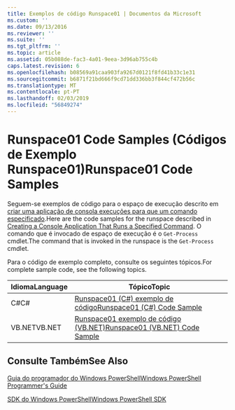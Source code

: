 ```yaml
---
title: Exemplos de código Runspace01 | Documentos da Microsoft
ms.custom: ''
ms.date: 09/13/2016
ms.reviewer: ''
ms.suite: ''
ms.tgt_pltfrm: ''
ms.topic: article
ms.assetid: 05b088de-fac3-4a01-9eea-3d96ab755c4b
caps.latest.revision: 6
ms.openlocfilehash: b08569a91caa903fa9267d0121f8fd41b33c1e31
ms.sourcegitcommit: b6871f21bd666f9cd71dd336bb3f844cf472b56c
ms.translationtype: MT
ms.contentlocale: pt-PT
ms.lasthandoff: 02/03/2019
ms.locfileid: "56849274"
---
```

# <a name="runspace01-code-samples"></a><span data-ttu-id="35ee1-102">Runspace01 Code Samples (Códigos de Exemplo Runspace01)</span><span class="sxs-lookup"><span data-stu-id="35ee1-102">Runspace01 Code Samples</span></span>

<span data-ttu-id="35ee1-103">Seguem-se exemplos de código para o espaço de execução descrito em [criar uma aplicação de consola execuções para que um comando especificado](http://msdn.microsoft.com/en-us/793a6570-a072-4799-840b-172f28ce620e).</span><span class="sxs-lookup"><span data-stu-id="35ee1-103">Here are the code samples for the runspace described in [Creating a Console Application That Runs a Specified Command](http://msdn.microsoft.com/en-us/793a6570-a072-4799-840b-172f28ce620e).</span></span> <span data-ttu-id="35ee1-104">O comando que é invocado de espaço de execução é o `Get-Process` cmdlet.</span><span class="sxs-lookup"><span data-stu-id="35ee1-104">The command that is invoked in the runspace is the `Get-Process` cmdlet.</span></span>

<span data-ttu-id="35ee1-105">Para o código de exemplo completo, consulte os seguintes tópicos.</span><span class="sxs-lookup"><span data-stu-id="35ee1-105">For complete sample code, see the following topics.</span></span>

|<span data-ttu-id="35ee1-106">Idioma</span><span class="sxs-lookup"><span data-stu-id="35ee1-106">Language</span></span>|<span data-ttu-id="35ee1-107">Tópico</span><span class="sxs-lookup"><span data-stu-id="35ee1-107">Topic</span></span>|
|--------------|-----------|
|<span data-ttu-id="35ee1-108">C#</span><span class="sxs-lookup"><span data-stu-id="35ee1-108">C#</span></span>|[<span data-ttu-id="35ee1-109">Runspace01 (C#) exemplo de código</span><span class="sxs-lookup"><span data-stu-id="35ee1-109">Runspace01 (C#) Code Sample</span></span>](./runspace01-csharp-code-sample.md)|
|<span data-ttu-id="35ee1-110">VB.NET</span><span class="sxs-lookup"><span data-stu-id="35ee1-110">VB.NET</span></span>|[<span data-ttu-id="35ee1-111">Runspace01 exemplo de código (VB.NET)</span><span class="sxs-lookup"><span data-stu-id="35ee1-111">Runspace01 (VB.NET) Code Sample</span></span>](./runspace01-vb-net-code-sample.md)|

## <a name="see-also"></a><span data-ttu-id="35ee1-112">Consulte Também</span><span class="sxs-lookup"><span data-stu-id="35ee1-112">See Also</span></span>

[<span data-ttu-id="35ee1-113">Guia do programador do Windows PowerShell</span><span class="sxs-lookup"><span data-stu-id="35ee1-113">Windows PowerShell Programmer's Guide</span></span>](./windows-powershell-programmer-s-guide.md)

[<span data-ttu-id="35ee1-114">SDK do Windows PowerShell</span><span class="sxs-lookup"><span data-stu-id="35ee1-114">Windows PowerShell SDK</span></span>](../windows-powershell-reference.md)